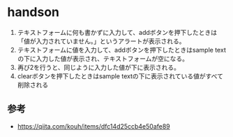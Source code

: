 # handson
1. テキストフォームに何も書かずに入力して、addボタンを押下したときは「値が入力されていません。」というアラートが表示される。
2. テキストフォームに値を入力して、addボタンを押下したときはsample textの下に入力した値が表示され、テキストフォームが空になる。
3. 再び2を行うと、同じように入力した値が下に表示される。
4. clearボタンを押下したときはsample textの下に表示されている値がすべて削除される

## 参考
- https://qiita.com/kouh/items/dfc14d25ccb4e50afe89